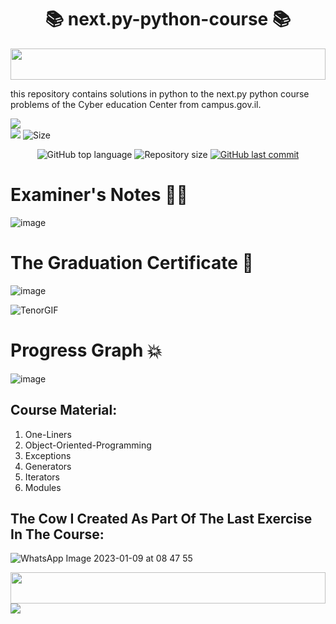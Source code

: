 <h1 align="center"> 📚 next.py-python-course 📚 </h1>

<img src="https://i.imgur.com/dBaSKWF.gif" height="50" width="100%">

this repository contains solutions in python to the next.py python course problems of the Cyber education Center from campus.gov.il. 

![](http://ForTheBadge.com/images/badges/made-with-python.svg)
<br>
![](https://img.shields.io/tokei/lines/github/lironmiz/next.py-python-course?color=red&label=Lines%20of%20Code)
![Size](https://img.shields.io/github/repo-size/lironmiz/next.py-python-course?color=red&label=Repo%20Size%20)

<p align="center">
  <img alt="GitHub top language" src="https://img.shields.io/github/languages/top/lironmiz/next.py-python-course?color=04D361&labelColor=000000">
  
 <img alt="Repository size" src="https://img.shields.io/github/repo-size/lironmiz/next.py-python-course?color=04D361&labelColor=000000">
  
  <a href="https://github.com/lironmiz/Link-Tree/commits/master">
    <img alt="GitHub last commit" src="https://img.shields.io/github/last-commit/lironmiz/next.py-python-course?color=04D361&labelColor=000000">
  </a>
</p>

# Examiner's Notes 👨‍🏫

![image](https://user-images.githubusercontent.com/91504420/213154277-e007307d-1ee5-4444-971d-d5cf76e02f81.png)

# The Graduation Certificate 🦾

![image](https://user-images.githubusercontent.com/91504420/212978813-ee939ba3-7058-4ec9-9ffe-648c3b18df53.png)

![TenorGIF](https://user-images.githubusercontent.com/91504420/213182545-ead7cbf9-15e9-484d-a32d-4457868317c1.gif)


# Progress Graph 💥

![image](https://user-images.githubusercontent.com/91504420/212978934-737b93f6-9710-4cc5-8c2f-1d05db9f870e.png)

## Course Material:
1. One-Liners
2. Object-Oriented-Programming
3. Exceptions
4. Generators
5. Iterators
6. Modules

## The Cow I Created As Part Of The Last Exercise In The Course:

![WhatsApp Image 2023-01-09 at 08 47 55](https://user-images.githubusercontent.com/91504420/211262226-034ec277-a801-4191-8184-86ad68b24d01.jpg)

<img src="https://i.imgur.com/dBaSKWF.gif" height="50" width="100%">

<img src="https://media.giphy.com/media/scZPhLqaVOM1qG4lT9/giphy.gif">
